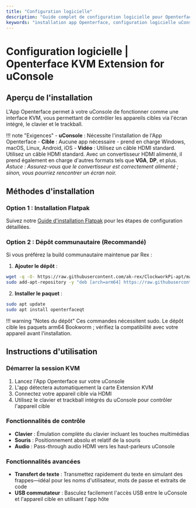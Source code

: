 ```yaml
---
title: "Configuration logicielle"
description: "Guide complet de configuration logicielle pour Openterface KVM Extension for uConsole. Apprenez comment installer et configurer l'App Openterface sur votre uConsole pour une fonctionnalité KVM transparente."
keywords: "installation app Openterface, configuration logicielle uConsole, configuration app KVM, configuration app uConsole, guide installation logicielle"
---
```


# **Configuration logicielle** | Openterface KVM Extension for uConsole

## Aperçu de l'installation

L'App Openterface permet à votre uConsole de fonctionner comme une interface KVM, vous permettant de contrôler les appareils cibles via l'écran intégré, le clavier et le trackball.

!!! note "Exigences"
    - **uConsole** : Nécessite l'installation de l'App Openterface
    - **Cible** : Aucune app nécessaire - prend en charge Windows, macOS, Linux, Android, iOS
    - **Vidéo** : Utilisez un câble HDMI standard. Utilisez un câble HDMI standard. Avec un convertisseur HDMI alimenté, il prend également en charge d'autres formats tels que **VGA**, **DP**, et plus. *Astuce : Assurez-vous que le convertisseur est correctement alimenté ; sinon, vous pourriez rencontrer un écran noir.*

## Méthodes d'installation

### **Option 1 : Installation Flatpak**

Suivez notre [Guide d'installation Flatpak](https://github.com/TechxArtisanStudio/Openterface_QT/blob/main/doc/flatpak_installation.md) pour les étapes de configuration détaillées.

### **Option 2 : Dépôt communautaire (Recommandé)**

Si vous préférez la build communautaire maintenue par Rex :

1. **Ajouter le dépôt** :
```bash
wget -q -O- https://raw.githubusercontent.com/ak-rex/ClockworkPi-apt/main/bookworm/KEY.gpg | gpg --dearmor | sudo tee /etc/apt/trusted.gpg.d/ak-rex.gpg
sudo add-apt-repository -y "deb [arch=arm64] https://raw.githubusercontent.com/ak-rex/ClockworkPi-apt/main/bookworm stable main"
```

2. **Installer le paquet** :
```bash
sudo apt update
sudo apt install openterfaceqt
```

!!! warning "Notes du dépôt"
    Ces commandes nécessitent sudo. Le dépôt cible les paquets arm64 Bookworm ; vérifiez la compatibilité avec votre appareil avant l'installation.

## Instructions d'utilisation

### **Démarrer la session KVM**
1. Lancez l'App Openterface sur votre uConsole
2. L'app détectera automatiquement la carte Extension KVM
3. Connectez votre appareil cible via HDMI
4. Utilisez le clavier et trackball intégrés du uConsole pour contrôler l'appareil cible

### **Fonctionnalités de contrôle**
- **Clavier** : Émulation complète du clavier incluant les touches multimédias
- **Souris** : Positionnement absolu et relatif de la souris
- **Audio** : Pass-through audio HDMI vers les haut-parleurs uConsole

### **Fonctionnalités avancées**
- **Transfert de texte** : Transmettez rapidement du texte en simulant des frappes—idéal pour les noms d'utilisateur, mots de passe et extraits de code
- **USB commutateur** : Basculez facilement l'accès USB entre le uConsole et l'appareil cible en utilisant l'app hôte

